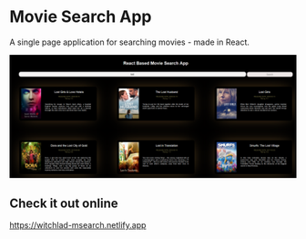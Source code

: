 # Movie Search App

  A single page application for searching movies - made in React.
  
  ![](img/preview.png)
  
## Check it out online

  https://witchlad-msearch.netlify.app
